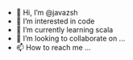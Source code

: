 - 👋 Hi, I’m @javazsh
- 👀 I’m interested in code
- 🌱 I’m currently learning scala
- 💞️ I’m looking to collaborate on ...
- 📫 How to reach me ...

<!---
javazsh/javazsh is a ✨ special ✨ repository because its `README.md` (this file) appears on your GitHub profile.
You can click the Preview link to take a look at your changes.
--->

